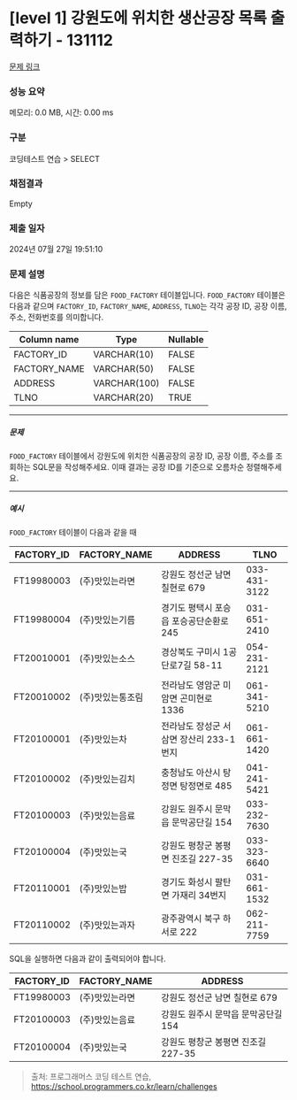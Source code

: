 # [level 1] 강원도에 위치한 생산공장 목록 출력하기 - 131112 

[문제 링크](https://school.programmers.co.kr/learn/courses/30/lessons/131112?language=oracle) 

### 성능 요약

메모리: 0.0 MB, 시간: 0.00 ms

### 구분

코딩테스트 연습 > SELECT

### 채점결과

Empty

### 제출 일자

2024년 07월 27일 19:51:10

### 문제 설명

<p>다음은 식품공장의 정보를 담은 <code>FOOD_FACTORY</code> 테이블입니다. <code>FOOD_FACTORY</code> 테이블은 다음과 같으며 <code>FACTORY_ID</code>, <code>FACTORY_NAME</code>, <code>ADDRESS</code>, <code>TLNO</code>는 각각 공장 ID, 공장 이름, 주소, 전화번호를 의미합니다.</p>
<table class="table">
        <thead><tr>
<th>Column name</th>
<th>Type</th>
<th>Nullable</th>
</tr>
</thead>
        <tbody><tr>
<td>FACTORY_ID</td>
<td>VARCHAR(10)</td>
<td>FALSE</td>
</tr>
<tr>
<td>FACTORY_NAME</td>
<td>VARCHAR(50)</td>
<td>FALSE</td>
</tr>
<tr>
<td>ADDRESS</td>
<td>VARCHAR(100)</td>
<td>FALSE</td>
</tr>
<tr>
<td>TLNO</td>
<td>VARCHAR(20)</td>
<td>TRUE</td>
</tr>
</tbody>
      </table>
<hr>

<h5>문제</h5>

<p><code>FOOD_FACTORY</code> 테이블에서 강원도에 위치한 식품공장의 공장 ID, 공장 이름, 주소를 조회하는 SQL문을 작성해주세요. 이때 결과는 공장 ID를 기준으로 오름차순 정렬해주세요.</p>

<hr>

<h5>예시</h5>

<p><code>FOOD_FACTORY</code> 테이블이 다음과 같을 때</p>
<table class="table">
        <thead><tr>
<th>FACTORY_ID</th>
<th>FACTORY_NAME</th>
<th>ADDRESS</th>
<th>TLNO</th>
</tr>
</thead>
        <tbody><tr>
<td>FT19980003</td>
<td>(주)맛있는라면</td>
<td>강원도 정선군 남면 칠현로 679</td>
<td>033-431-3122</td>
</tr>
<tr>
<td>FT19980004</td>
<td>(주)맛있는기름</td>
<td>경기도 평택시 포승읍 포승공단순환로 245</td>
<td>031-651-2410</td>
</tr>
<tr>
<td>FT20010001</td>
<td>(주)맛있는소스</td>
<td>경상북도 구미시 1공단로7길 58-11</td>
<td>054-231-2121</td>
</tr>
<tr>
<td>FT20010002</td>
<td>(주)맛있는통조림</td>
<td>전라남도 영암군 미암면 곤미현로 1336</td>
<td>061-341-5210</td>
</tr>
<tr>
<td>FT20100001</td>
<td>(주)맛있는차</td>
<td>전라남도 장성군 서삼면 장산리 233-1번지</td>
<td>061-661-1420</td>
</tr>
<tr>
<td>FT20100002</td>
<td>(주)맛있는김치</td>
<td>충청남도 아산시 탕정면 탕정면로 485</td>
<td>041-241-5421</td>
</tr>
<tr>
<td>FT20100003</td>
<td>(주)맛있는음료</td>
<td>강원도 원주시 문막읍 문막공단길 154</td>
<td>033-232-7630</td>
</tr>
<tr>
<td>FT20100004</td>
<td>(주)맛있는국</td>
<td>강원도 평창군 봉평면 진조길 227-35</td>
<td>033-323-6640</td>
</tr>
<tr>
<td>FT20110001</td>
<td>(주)맛있는밥</td>
<td>경기도 화성시 팔탄면 가재리 34번지</td>
<td>031-661-1532</td>
</tr>
<tr>
<td>FT20110002</td>
<td>(주)맛있는과자</td>
<td>광주광역시 북구 하서로 222</td>
<td>062-211-7759</td>
</tr>
</tbody>
      </table>
<p>SQL을 실행하면 다음과 같이 출력되어야 합니다.</p>
<table class="table">
        <thead><tr>
<th>FACTORY_ID</th>
<th>FACTORY_NAME</th>
<th>ADDRESS</th>
</tr>
</thead>
        <tbody><tr>
<td>FT19980003</td>
<td>(주)맛있는라면</td>
<td>강원도 정선군 남면 칠현로 679</td>
</tr>
<tr>
<td>FT20100003</td>
<td>(주)맛있는음료</td>
<td>강원도 원주시 문막읍 문막공단길 154</td>
</tr>
<tr>
<td>FT20100004</td>
<td>(주)맛있는국</td>
<td>강원도 평창군 봉평면 진조길 227-35</td>
</tr>
</tbody>
      </table>

> 출처: 프로그래머스 코딩 테스트 연습, https://school.programmers.co.kr/learn/challenges